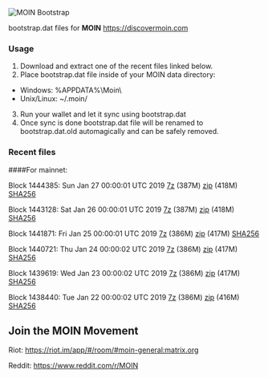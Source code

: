 ![MOIN Bootstrap](https://i.imgur.com/KjM1jMp.jpg)

bootstrap.dat files for **MOIN** https://discovermoin.com

### Usage

1. Download and extract one of the recent files linked below.
2. Place bootstrap.dat file inside of your MOIN data directory:
 - Windows: %APPDATA%\Moin\
 - Unix/Linux: ~/.moin/
3. Run your wallet and let it sync using bootstrap.dat
4. Once sync is done bootstrap.dat file will be renamed to bootstrap.dat.old automagically and can be safely removed.


### Recent files

####For mainnet:

Block 1444385: Sun Jan 27 00:00:01 UTC 2019 [7z]() (387M) [zip]() (418M) [SHA256]()

Block 1443128: Sat Jan 26 00:00:01 UTC 2019 [7z](https://transfer.sh/6W2iM/bootstrap.dat.20190126.7z) (387M) [zip](https://transfer.sh/B8bx8/bootstrap.dat.20190126.zip) (418M) [SHA256](https://transfer.sh/T1RVV/sha256.txt)

Block 1441871: Fri Jan 25 00:00:01 UTC 2019 [7z](https://transfer.sh/10yqUZ/bootstrap.dat.20190125.7z) (386M) [zip](https://transfer.sh/Yhaci/bootstrap.dat.20190125.zip) (417M) [SHA256](https://transfer.sh/n4m65/sha256.txt)

Block 1440721: Thu Jan 24 00:00:02 UTC 2019 [7z](https://transfer.sh/8g1A3/bootstrap.dat.20190124.7z) (386M) [zip](https://transfer.sh/nrkw9/bootstrap.dat.20190124.zip) (417M) [SHA256](https://transfer.sh/uOqlw/sha256.txt)

Block 1439619: Wed Jan 23 00:00:02 UTC 2019 [7z](https://transfer.sh/rystL/bootstrap.dat.20190123.7z) (386M) [zip](https://transfer.sh/peL2T/bootstrap.dat.20190123.zip) (417M) [SHA256](https://transfer.sh/126DFE/sha256.txt)

Block 1438440: Tue Jan 22 00:00:02 UTC 2019 [7z](https://transfer.sh/1sZ0e/bootstrap.dat.20190122.7z) (386M) [zip](https://transfer.sh/TLU34/bootstrap.dat.20190122.zip) (416M) [SHA256](https://transfer.sh/S7SPb/sha256.txt)

## Join the MOIN Movement

Riot: https://riot.im/app/#/room/#moin-general:matrix.org

Reddit: https://www.reddit.com/r/MOIN
